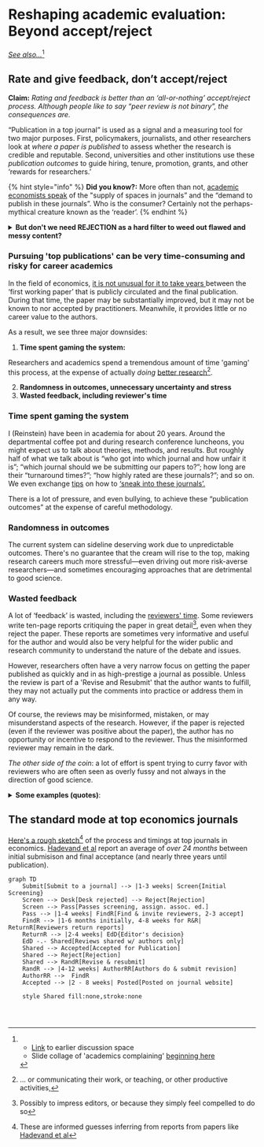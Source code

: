 # Reshaping academic evaluation: Beyond accept/reject

[_See also..._](#user-content-fn-1)[^1]

## Rate and give feedback, don’t accept/reject

**Claim:** _Rating and feedback is better than an ‘all-or-nothing’ accept/reject process. Although people like to say “peer review is not binary”, the consequences are._

“Publication in a top journal” is used as a signal and a measuring tool for two major purposes. First, policymakers, journalists, and other researchers look at _where a paper is published_ to assess whether the research is credible and reputable. Second, universities and other institutions use these _publication outcomes_ to guide hiring, tenure, promotion, grants, and other ‘rewards for researchers.’

{% hint style="info" %}
**Did you know?:** More often than not, [academic economists speak](https://twitter.com/search?q=%22Yes%20I%20always%20found%20it%20bizarre%20that%20we%20talk%20about%20the%20%E2%80%9Csupply%E2%80%9D%20of%20spots%20in%20coveted%20journals%20vs%20the%20%E2%80%9Cdemand%E2%80%9D%20for%20publishing%20there%22\&src=typed\_query) of the "supply of spaces in journals” and the “demand to publish in these journals”. Who is the consumer? Certainly not the perhaps-mythical creature known as the ‘reader’.
{% endhint %}

<details>

<summary><strong>But don't we need REJECTION as a hard filter to weed out flawed and messy content?</strong></summary>

Perhaps not. We are accustomed to using ratings as filters in our daily lives. Readers, grantmakers, and policymakers can set their own threshold. They could disregard papers and projects that fail to meet, for instance, a standard of at least two peer reviews, an average accuracy rating above 3, and an average impact rating exceeding 4.

</details>

### Pursuing 'top publications' can be very time-consuming and risky for career academics

In the field of economics, [it is not unusual for it to take years ](https://www.nber.org/papers/w29147)between the ‘first working paper’ that is publicly circulated and the final publication. During that time, the paper may be substantially improved, but it may not be known to nor accepted by practitioners. Meanwhile, it provides little or no career value to the authors.

As a result, we see three major downsides:

1. **Time spent gaming the system:**

Researchers and academics spend a tremendous amount of time 'gaming' this process, at the expense of actually _doing_ [better research](#user-content-fn-2)[^2].

2. **Randomness in outcomes, unnecessary uncertainty and stress**
3. **Wasted feedback, including reviewer's time**

### **Time spent gaming the system**

I (Reinstein) have been in academia for about 20 years. Around the departmental coffee pot  and during research conference luncheons, you might expect us to talk about theories, methods, and results. But roughly half of what we talk about is “who got into which journal and how unfair it is”; “which journal should we be submitting our papers to?”; how long are their “turnaround times?”; “how highly rated are these journals?”; and so on. We even exchange [tips](https://twitter.com/search?q=%22%20how%20to%20strategically%20please%20referees%20and%20sneak%20it%20into%20journals%22\&src=typed\_query) on how to [‘sneak into these journals’.](https://twitter.com/GivingTools/status/1188786422381268992)

There is a lot of pressure, and even bullying, to achieve these “publication outcomes” at the expense of careful methodology.

### **Randomness in outcomes**

The current system can sideline deserving work due to unpredictable outcomes. There's no guarantee that the cream will rise to the top, making research careers much more stressful—even driving out more risk-averse researchers—and sometimes encouraging approaches that are detrimental to good science.

### **Wasted feedback**

A lot of ‘feedback’ is wasted, including the [reviewers' time](https://www.aje.com/arc/peer-review-process-15-million-hours-lost-time/).  Some reviewers write ten-page reports critiquing the paper in great detail[^3], even when they reject the paper. These reports are sometimes very informative and useful for the author and would also be very helpful for the wider public and research community to understand the nature of the debate and issues.

However, researchers often have a very narrow focus on getting the paper published as quickly and in as high-prestige a journal as possible. Unless the review is part of a 'Revise and Resubmit' that the author wants to fulfill, they may not actually put the comments into practice or address them in any way.

Of course, the reviews may be misinformed, mistaken, or may misunderstand aspects of the research. However, if the paper is rejected (even if the reviewer was positive about the paper), the author has no opportunity or incentive to respond to the reviewer. Thus the misinformed reviewer may remain in the dark.

_The other side of the coin_: a lot of effort is spent trying to curry favor with reviewers who are often seen as overly fussy and not always in the direction of good science.

<details>

<summary><strong>Some examples (quotes)</strong>:<br></summary>

John List (Twitter [5 July 2023)](https://twitter.com/GivingTools/status/1676663162349789185): "We are resubmitting a revision of our study to a journal and the letter to the editor and reporters is 101 pages, single-spaced. Does it have to be this way?"

Paola Masuzzo; “I was told that publishing in Nature/Cell/Science was more important than everything else.”

Anonymous; "This game takes away the creativity, the risk, the ‘right to fail’. This last item is for me, personally, very important and often underestimated. Science is mostly messy. Whoever tells us otherwise, is not talking about Science.”

</details>



## The standard mode at top economics journals

[Here's a rough sketch](#user-content-fn-4)[^4] of the process and timings at top journals in economics. [Hadevand et al](https://pubs.aeaweb.org/doi/pdfplus/10.1257/jel.20221653) report an average of _over 24 months_ between initial submisison and final acceptance (and nearly three years until publication).

```mermaid
graph TD
    Submit[Submit to a journal] --> |1-3 weeks| Screen{Initial Screening}
    Screen --> Desk[Desk rejected] --> Reject[Rejection]
    Screen --> Pass[Passes screening, assign. assoc. ed.] 
    Pass --> |1-4 weeks| FindR[Find & invite reviewers, 2-3 accept]
    FindR --> |1-6 months initially, 4-8 weeks for R&R| ReturnR[Reviewers return reports]
    ReturnR --> |2-4 weeks| EdD{Editor's decision}
    EdD -.- Shared[Reviews shared w/ authors only] 
    Shared --> Accepted[Accepted for Publication]
    Shared --> Reject[Rejection]
    Shared --> RandR[Revise & resubmit]
    RandR --> |4-12 weeks| AuthorRR[Authors do & submit revision]  
    AuthorRR -->  FindR
    Accepted --> |2 - 8 weeks| Posted[Posted on journal website]

    style Shared fill:none,stroke:none

    
   
```

[^1]: * [Link](https://docs.google.com/document/d/1GFISlF5TieCuA6jDYkYlNWaEpuEYrr\_zTmaVpTfBg4A/edit#heading=h.e1wqoks5tivx) to earlier discussion space

    <!---->

    * Slide collage of 'academics complaining' [beginning here](https://docs.google.com/presentation/d/194u2NNvFSvc3IOfQwIrF5d4W3eFyW9GXrw\_igWQOS3g/edit#slide=id.g15b6b3080d0\_0\_521)

[^2]: ... or communicating their work, or teaching, or other productive activities,

[^3]: Possibly to impress editors, or because they simply feel compelled to do so

[^4]: These are informed guesses inferring from reports from papers like [Hadevand et al](https://pubs.aeaweb.org/doi/pdfplus/10.1257/jel.20221653)
